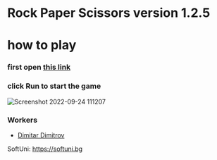# Rock Paper Scissors version 1.2.5

# how to play
### first open <a href="https://replit.com/@PlayerDMGAMING/Rock-Paper-Scissors-version-10#main.py">this link<a/>

### click Run to start the game
![Screenshot 2022-09-24 111207](https://user-images.githubusercontent.com/112943652/192088100-dda80c39-4487-4058-b60a-49c870de33db.png)
<br>

### Workers
 <ul>
    <li>
  <a href="https://github.com/MitkoVtori"> Dimitar Dimitrov </a>
    </li>
  </ul>
  
  SoftUni: https://softuni.bg
